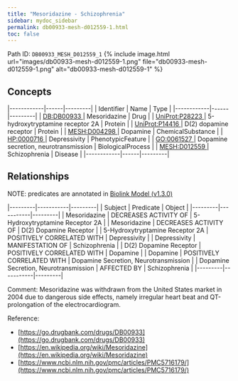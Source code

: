 ```yaml
---
title: "Mesoridazine - Schizophrenia"
sidebar: mydoc_sidebar
permalink: db00933-mesh-d012559-1.html
toc: false 
---
```



Path ID: `DB00933_MESH_D012559_1`
{% include image.html url="images/db00933-mesh-d012559-1.png" file="db00933-mesh-d012559-1.png" alt="db00933-mesh-d012559-1" %}

## Concepts

|------------|------|---------|
| Identifier | Name | Type    |
|------------|------|---------|
| <a href="https://identifiers.org/DB:DB00933">DB:DB00933 </a> | Mesoridazine | Drug |
| <a href="https://identifiers.org/UniProt:P28223">UniProt:P28223 </a> | 5-hydroxytryptamine receptor 2A | Protein |
| <a href="https://identifiers.org/UniProt:P14416">UniProt:P14416 </a> | D(2) dopamine receptor | Protein |
| <a href="https://identifiers.org/MESH:D004298">MESH:D004298 </a> | Dopamine | ChemicalSubstance |
| <a href="https://identifiers.org/HP:0000716">HP:0000716 </a> | Depressivity | PhenotypicFeature |
| <a href="https://identifiers.org/GO:0061527">GO:0061527 </a> | Dopamine secretion, neurotransmission | BiologicalProcess |
| <a href="https://identifiers.org/MESH:D012559">MESH:D012559 </a> | Schizophrenia | Disease |
|------------|------|---------|

## Relationships


NOTE: predicates are annotated in <a href="https://github.com/biolink/biolink-model/releases/tag/v1.3.0">Biolink Model (v1.3.0)</a>

|---------|-----------|---------|
| Subject | Predicate | Object  |
|---------|-----------|---------|
| Mesoridazine | DECREASES ACTIVITY OF | 5-Hydroxytryptamine Receptor 2A |
| Mesoridazine | DECREASES ACTIVITY OF | D(2) Dopamine Receptor |
| 5-Hydroxytryptamine Receptor 2A | POSITIVELY CORRELATED WITH | Depressivity |
| Depressivity | MANIFESTATION OF | Schizophrenia |
| D(2) Dopamine Receptor | POSITIVELY CORRELATED WITH | Dopamine |
| Dopamine | POSITIVELY CORRELATED WITH | Dopamine Secretion, Neurotransmission |
| Dopamine Secretion, Neurotransmission | AFFECTED BY | Schizophrenia |
|---------|-----------|---------|

Comment: Mesoridazine was withdrawn from the United States market in 2004 due to dangerous side effects, namely irregular heart beat and QT-prolongation of the electrocardiogram.

Reference: 
  - [https://go.drugbank.com/drugs/DB00933](https://go.drugbank.com/drugs/DB00933)
  - [https://en.wikipedia.org/wiki/Mesoridazine](https://en.wikipedia.org/wiki/Mesoridazine)
  - [https://www.ncbi.nlm.nih.gov/pmc/articles/PMC5716179/](https://www.ncbi.nlm.nih.gov/pmc/articles/PMC5716179/)
